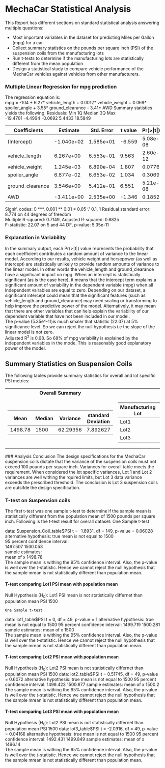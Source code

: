 # MechaCar Statistical Analysis
This Report has different sections on standard statistical analysis answering multiple questions: </br>
* Most important variables in the dataset for predicting Miles per Gallon (mpg) for a car
* Collect summary statistics on the pounds per square inch (PSI) of the suspension coils from the manufacturing lots
* Run t-tests to determine if the manufacturing lots are statistically different from the mean population
* Design a statistical study to compare vehicle performance of the MechaCar vehicles against vehicles from other manufacturers. 

### Multiple Linear Regression for mpg prediction 
The regression equation is: </br>
mpg = -104 + 6.27\* vehicle_length + 0.0012\* vehicle_weight + 0.069\* spoiler_angle + 3.55\* ground_clearance - 3.41\* AWD
Summary statistics yields the following:
Residuals:
     Min       1Q   Median       3Q      Max </br>
-19.4701  -4.4994  -0.0692   5.4433  18.5849 </br>

|Coefficients         |Estimate| Std. Error| t value| Pr(>\|t\|)|significance|
|---------------|  --------| ----------| -------| --------| ----|
|(Intercept)    |   -1.040e+02  |1.585e+01|  -6.559| 5.08e-08| \*** |
|vehicle_length |   6.267e+00 | 6.553e-01|   9.563 |2.60e-12| \*** | 
|vehicle_weight |    1.245e-03| 6.890e-04|   1.807  | 0.0776| \.|  
|spoiler_angle   |  6.877e-02|  6.653e-02 |  1.034  | 0.3069 |   
|ground_clearance|  3.546e+00|  5.412e-01 |  6.551 |5.21e-08 |\*** | 
|AWD  |            -3.411e+00 | 2.535e+00|  -1.346 |  0.1852  | 

Signif. codes:  0 \***, 0.001 \** 0.01 \* 0.05 ‘.’ 0.1,  1 
Residual standard error: 8.774 on 44 degrees of freedom </br>
Multiple R-squared:  0.7149,	Adjusted R-squared:  0.6825 </br>
F-statistic: 22.07 on 5 and 44 DF,  p-value: 5.35e-11 </br>


### Explanation in Variability

In the summary output, each Pr(>|t|) value represents the probability that each coefficient contributes a random amount of variance to the linear model. According to our results, vehicle weight and horsepower (as well as intercept) are statistically unlikely to provide random amounts of variance to the linear model. In other words the vehicle_length and ground_clearance have a significant impact on mpg. When an intercept is statistically significant (as is the case here), it means that the intercept term explains a significant amount of variability in the dependent variable (mpg) when all independent vairables are equal to zero. Depending on our dataset, a significant intercept could mean that the significant features (such as vehicle_length and ground_clearance) may need scaling or transforming to help improve the predictive power of the model. Alternatively, it may mean that there are other variables that can help explain the variability of our dependent variable that have not been included in our model. </br>
The p-value (5.35e^-11)is much smaler that statistic (22.07) at 5% significance level. So we can reject the null hypothesis i.e the slope of the linear model is not zero.</br>
Adjusted R<sup>2</sup> is 0.68. So 68% of mpg variability is explained by the independent variables in the mode. This is reasonably good explanatory power of the model.

## Summary Statistics on Suspension Coils
The following tables provide summary statistics for overall and lot specific PSI metrics:
<table>
<tr><th>Overall Summary </th><th>Summary by Lot</th></tr>
<tr><td>

|Mean|Median|Variance|standard Deviation| 
|---|---|---|---|
|1498.78|1500|62.29356|7.892627|


</td><td>

|Manufacturing Lot|Mean|Median|Variance|Standard Deviation| 
|---|---|---|---|---|
|Lot1|1500.00|1500.0|0.9795918|0.9897433|
|Lot2|1500.20|1500.0|7.4693878|2.7330181|
|Lot3|1496.14|1498.5|170.2861224|13.0493725|
     
</td></tr> </table>
### Analysis Conclusion
The design specifications for the MechaCar suspension coils dictate that the variance of the suspension coils must not exceed 100 pounds per square inch.
Variances for overall table meets the requirement. When considered the lot specific variances, Lot 1 and Lot 2 variances are well withing the rquired limits, but Lot 3 data variance exceeds the prescribed threshold. The conclusion is Lot 3 suspension coils are outsifde the design specification.

### T-test on Suspension coils
The first t-test was one sample t-test to determine if the sample mean is statistically different from the population mean of 1500 pounds per square inch.
Following is the t-test result for overall dataset:
	One Sample t-test

data:  Suspension_Coil_table$PSI
t = -1.8931, df = 149, p-value = 0.06028</br>
alternative hypothesis: true mean is not equal to 1500</br>
95 percent confidence interval:</br>
 1497.507 1500.053</br>
sample estimates:</br>
mean of x 
  1498.78 </br>
The sample mean is withing the 95% confidence interval. Also, the p-value is well over the t-statistic. Hence we cannot reject the null hypothesis that the sample mrean is not statistically different than population mean. 

#### T-test comparing Lot1 PSI mean with population mean
Null Hypothesis (H<sub>0</sub>): Lot1 PSI mean is not statistically differnet than population mean PSI 1500

	One Sample t-test

data:  lot1_table$PSI
t = 0, df = 49, p-value = 1
alternative hypothesis: true mean is not equal to 1500
95 percent confidence interval:
 1499.719 1500.281
sample estimates:
mean of x 
     1500 </br>
The sample mean is withing the 95% confidence interval. Also, the p-value is well over the t-statistic. Hence we cannot reject the null hypothesis that the sample mrean is not statistically different than population mean. 

#### T-test comparing Lot2 PSI mean with population mean
Null Hypothesis (H<sub>0</sub>): Lot2 PSI mean is not statistically differnet than population mean PSI 1500
data:  lot2_table$PSI
t = 0.51745, df = 49, p-value = 0.6072
alternative hypothesis: true mean is not equal to 1500
95 percent confidence interval:
 1499.423 1500.977
sample estimates:
mean of x 
   1500.2 </br>
The sample mean is withing the 95% confidence interval. Also, the p-value is well over the t-statistic. Hence we cannot reject the null hypothesis that the sample mrean is not statistically different than population mean. 
#### T-test comparing Lot3 PSI mean with population mean
Null Hypothesis (H<sub>0</sub>): Lot2 PSI mean is not statistically differnet than population mean PSI 1500
data:  lot3_table$PSI
t = -2.0916, df = 49, p-value = 0.04168
alternative hypothesis: true mean is not equal to 1500
95 percent confidence interval:
 1492.431 1499.849
sample estimates:
mean of x 
1496.14 </br>
The sample mean is withing the 95% confidence interval. Also, the p-value is well over the t-statistic. Hence we cannot reject the null hypothesis that the sample mrean is not statistically different than population mean.







